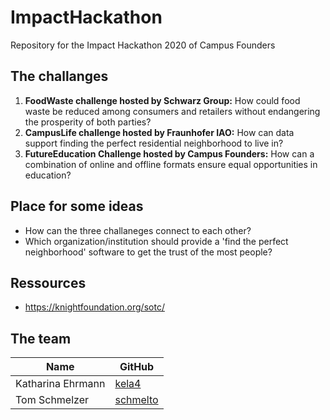 # ImpactHackathon
Repository for the Impact Hackathon 2020 of Campus Founders

## The challanges

1. **FoodWaste challenge hosted by Schwarz Group:** How could food waste be reduced among consumers and retailers without endangering the prosperity of both parties?
2. **CampusLife challenge hosted by Fraunhofer IAO:** How can data support finding the perfect residential neighborhood to live in?
3. **FutureEducation Challenge hosted by Campus Founders:** How can a combination of online and offline formats ensure equal opportunities in education?

## Place for some ideas


* How can the three challaneges connect to each other?
* Which organization/institution should provide a 'find the perfect neighborhood' software to get the trust of the most people? 

## Ressources

* https://knightfoundation.org/sotc/

## The team

|Name|GitHub|
|----------|--------|
|Katharina Ehrmann|[kela4](https://github.com/kela4)|
|Tom Schmelzer|[schmelto](https://github.com/schmelto)|

